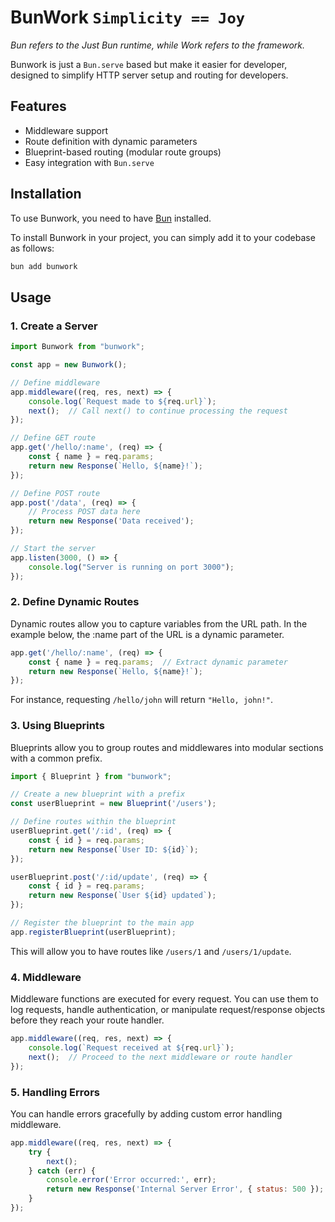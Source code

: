 # BunWork `Simplicity == Joy`

_Bun refers to the Just Bun runtime, while Work refers to the framework._

Bunwork is just a `Bun.serve` based but make it easier for developer, designed to simplify HTTP server setup and routing for developers.

## Features

* Middleware support
* Route definition with dynamic parameters
* Blueprint-based routing (modular route groups)
* Easy integration with `Bun.serve`

## Installation

To use Bunwork, you need to have [Bun](https://bun.sh) installed.

To install Bunwork in your project, you can simply add it to your codebase as follows:

```bash
bun add bunwork
```

## Usage

### 1. Create a Server

```javascript
import Bunwork from "bunwork";

const app = new Bunwork();

// Define middleware
app.middleware((req, res, next) => {
    console.log(`Request made to ${req.url}`);
    next();  // Call next() to continue processing the request
});

// Define GET route
app.get('/hello/:name', (req) => {
    const { name } = req.params;
    return new Response(`Hello, ${name}!`);
});

// Define POST route
app.post('/data', (req) => {
    // Process POST data here
    return new Response('Data received');
});

// Start the server
app.listen(3000, () => {
    console.log("Server is running on port 3000");
});
```

### 2. Define Dynamic Routes

Dynamic routes allow you to capture variables from the URL path. In the example below, the :name part of the URL is a dynamic parameter.

```javascript
app.get('/hello/:name', (req) => {
    const { name } = req.params;  // Extract dynamic parameter
    return new Response(`Hello, ${name}!`);
});
```

For instance, requesting `/hello/john` will return `"Hello, john!"`.

### 3. Using Blueprints

Blueprints allow you to group routes and middlewares into modular sections with a common prefix.

```javascript
import { Blueprint } from "bunwork";

// Create a new blueprint with a prefix
const userBlueprint = new Blueprint('/users');

// Define routes within the blueprint
userBlueprint.get('/:id', (req) => {
    const { id } = req.params;
    return new Response(`User ID: ${id}`);
});

userBlueprint.post('/:id/update', (req) => {
    const { id } = req.params;
    return new Response(`User ${id} updated`);
});

// Register the blueprint to the main app
app.registerBlueprint(userBlueprint);
```

This will allow you to have routes like `/users/1` and `/users/1/update`.

### 4. Middleware

Middleware functions are executed for every request. You can use them to log requests, handle authentication, or manipulate request/response objects before they reach your route handler.

```javascript
app.middleware((req, res, next) => {
    console.log(`Request received at ${req.url}`);
    next();  // Proceed to the next middleware or route handler
});
```

### 5. Handling Errors

You can handle errors gracefully by adding custom error handling middleware.

```javascript
app.middleware((req, res, next) => {
    try {
        next();
    } catch (err) {
        console.error('Error occurred:', err);
        return new Response('Internal Server Error', { status: 500 });
    }
});
```